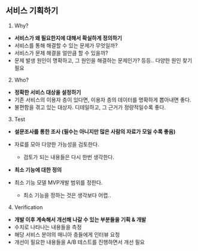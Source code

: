 ## 서비스 기획하기

1. Why?

- <b>서비스가 왜 필요한지에 대해서 확실하게 정의하기 </b>
- 서비스를 통해 해결할 수 있는 문제가 무엇일까?
- 서비스가 문제 해결을 얼만큼 할 수 있을까?
- 문제 발생 원인이 명확하고, 그 원인을 해결하는 문제인가?
등등.. 다양한 원인 찾기 필요

2. Who?

- <b> 정확한 서비스 대상을 설정하기 </b>
- 기존 서비스의 이용자 층이 있다면, 이용자 층의 데이터를 명확하게 뽑아내면 좋다.
- 불편함을 겪고 있는 대상자. 디테일하고, 그 근거가 정량적일수록 좋다.

3. Test

- <b>설문조사를 통한 조사 (필수는 아니지만 많은 사람의 자료가 모일 수록 좋음)</b>
- 자료를 모아 다양한 가능성을 검토한다.
    - 검토가 되는 내용들은 다시 한번 생각한다.

- <b>최소 기능에 대한 정의 </b>
- 최소 기능 모델 MVP개발 범위를 정한다.
    - 최소 기능을 정하는 것은 생각보다 어렵..

4. Verification

- <b>개발 이후 계속해서 개선해 나갈 수 있는 부분들을 기획 & 개발</b>
- 수치로 나타나는 내용들을 측정
- 해당 서비스 분야의 매니아 층들에게 인터뷰 요청
- 개선이 필요한 내용들을 A/B 테스트를 진행하면서 개선 필요

